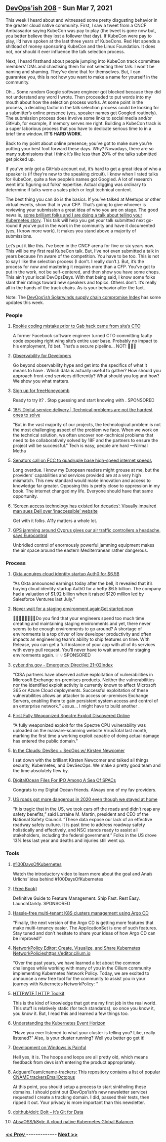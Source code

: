 ## [DevOps'ish 208](https://devopsish.com/208) - Sun Mar 7, 2021

This week I heard about and witnessed some pretty disgusting behavior in the greater cloud native community. First, I saw a tweet from a CNCF Ambassador saying KubeCon was pay to play (the tweet is gone now but, you better believe they lost a follower that day). If KubeCon were pay to play, I’d have spoken at the last three years of KubeCons. Red Hat spends a shitload of money sponsoring KubeCon and the Linux Foundation. It does not, nor should it ever influence the talk selection process.

Next, I heard firsthand about people jumping into KubeCon track committee members’ DMs and chastising them for not selecting their talk. I won’t be naming and shaming. They’ve done that for themselves. But, I can guarantee you, this is not how you want to make a name for yourself in the community.

Oh… Some random Google software engineer got blocked because they did not understand any word I wrote. Then proceeded to put words into my mouth about how the selection process works. At some point in the process, a deciding factor in the talk selection process could be looking for a submitter’s online presence (yes, speaker names get Googled routinely). The submission process does involve some links to social media and/or GitHub, for example, if memory serves me right. Building a KubeCon track is a super laborious process that you have to dedicate serious time to in a brief time window. <strong>IT’S HARD WORK</strong>.

Back to my point about online presence; you’ve got to make sure you’re putting your best foot forward these days. Why? Nowadays, there are so many submissions that I think it’s like less than 20% of the talks submitted get picked up.

If you’ve only got a GitHub account out, it’s hard to get a great idea of who a speaker is (if they’re new to the speaking circuit). I know when I rated talks for KubeCon, quite a few people’s names got Googled. A lot of research went into figuring out folks’ expertise. Actual digging was ordinary to determine if talks were a sales pitch or legit technical content.

The best thing you can do is the basics. If you’ve talked at Meetups or other virtual events, show that in your CFP. That’s going to give whoever is reviewing your submission a great idea of who you are on stage. The good news is, <a href="https://sched.co/iE6I">some brilliant folks and I are doing a talk about telling your Kubernetes story</a>. This talk will help you get your talk submitted next go-round if you’ve put in the work in the community and have it documented (yes, I know more work). It makes you stand above a majority of submissions.

Let’s put it like this. I’ve been in the CNCF arena for five or six years now. This will be my first real KubeCon talk. But, I’ve not even submitted a talk in years because I’m aware of the competition. You have to be too. This is not to say I like the selection process (I don’t. I really don’t.). But, it’s the process for now and mastering it requires more than a CFP. You’ve got to put in the work, not be self-centered, and then show you have some chops. This ain’t your local DevOpsDays. With that being said, I know some folks slant their ratings toward new speakers and topics. Others don’t. It’s really all in the hands of the track chairs. As is your behavior after the fact.

Note: The <a href="https://devopsish.com/solarwinds-supply-chain-compromise/">DevOps’ish Solarwinds supply chain compromise Index</a> has some updates this week.

### People

1. [Rookie coding mistake prior to Gab hack came from site’s CTO](https://arstechnica.com/gadgets/2021/03/rookie-coding-mistake-prior-to-gab-hack-came-from-sites-cto/)

    A former Facebook software engineer turned CTO committing faulty code exposing right wing site’s entire user base. Probably no impact to his employment, I’d bet. That’s a secure pipeline… NOT! 🤣🤣🤣
1. [Observability for Developers](https://www.honeycomb.io/guide-observability-for-developers-devopsish/?&utm_source=devopsish&utm_medium=newsletter&utm_campaign=ad&utm_content=guide-observability-for-developers-devopsish)

    Go beyond observability hype and get into the specifics of what it means to have . Which data is actually useful to gather? How should you approach front-end services differently? What should you log and how? We show you what matters.
1. [Sign up for freeHoneycomb](https://ui.honeycomb.io/signup/?&utm_source=devopsish&utm_medium=newsletter&utm_campaign=ad&utm_content=product-signup)

    Ready to try it? . Stop guessing and start knowing with . SPONSORED
1. [18F: Digital service delivery | Technical problems are not the hardest ones to solve](https://18f.gsa.gov/2021/03/04/technical-problems-are-not-the-hardest-ones-to-solve/)

    “But in the vast majority of our projects, the technological problem is not the most challenging aspect of the problem we face. When we work on the technical solution, we often uncover non-technical problems that need to be collaboratively solved by 18F and the partners to ensure the project will be successful.” Tech is easy, people are hard —Nirmal Metha
1. [Senators call on FCC to quadruple base high-speed internet speeds](https://www.theverge.com/2021/3/4/22312065/fcc-highspeed-broadband-service-ajit-pai-bennet-angus-king-rob-portman)

    Long overdue. I know my European readers might grouse at me, but the providers’ capabilities and services provided are at a very high mismatch. This new standard would make innovation and access to knowledge far greater. Opposing this is pretty close to oppression in my book. The internet changed my life. Everyone should have that same opportunity.
1. [‘Screen access technology has existed for decades’: Visually impaired man sues Dell over ‘inaccessible’ website](https://www.theregister.com/2021/03/05/giannaros_v_dell/)

    Get with it folks. A11y matters a whole lot.
1. [GPS jamming around Cyprus gives our air traffic controllers a headache, says Eurocontrol](https://www.theregister.com/2021/03/05/gps_jamming_eurocontrol/)

    Unbridled control of enormously powerful jamming equipment makes the air space around the eastern Mediterranean rather dangerous.
### Process

1. [Okta acquires cloud identity startup Auth0 for $6.5B](https://techcrunch.com/2021/03/03/okta-acquires-cloud-identity-startup-auth0-for-6-5b/?guccounter=1)

    “As Okta announced earnings today after the bell, it revealed that it’s buying cloud identity startup Auth0 for a hefty $6.5 billion. The company had a valuation of $1.92 billion when it raised $120 million led by Salesforce Ventures last July.”
1. [Never wait for a staging environment againGet started now](https://releaseapp.io/?utm_source=devopsish&utm_medium=email&utm_content=title&utm_campaign=20210228)

    👩‍💻🧑‍💻👨‍💻👩‍💻Do you find that your engineers spend too much time creating and maintaining staging environments and yet, there never seems to be enough environments to go around? A shortage of environments is a top driver of low developer productivity and often impacts an engineering team’s ability to ship features on time. With Release, you can get a full instance of your app with all of its services with every pull request. You’ll never have to wait around for staging environments again. 💡  💡 SPONSORED
1. [cyber.dhs.gov - Emergency Directive 21-02Index](https://cyber.dhs.gov/ed/21-02/)

    “CISA partners have observed active exploitation of vulnerabilities in Microsoft Exchange on-premises products. Neither the vulnerabilities nor the identified exploit activity is currently known to affect Microsoft 365 or Azure Cloud deployments. Successful exploitation of these vulnerabilities allows an attacker to access on-premises Exchange Servers, enabling them to gain persistent system access and control of an enterprise network.” Jesus… I might have to build another .
1. [First Fully Weaponized Spectre Exploit Discovered Online](https://therecord.media/first-fully-weaponized-spectre-exploit-discovered-online/)

    “A fully weaponized exploit for the Spectre CPU vulnerability was uploaded on the malware-scanning website VirusTotal last month, marking the first time a working exploit capable of doing actual damage has entered the public domain.”
1. [In the Clouds: DevSec + SecOps w/ Kirsten Newcomer](https://youtu.be/mxt--OLHDps?t=81)

    I sat down with the brilliant Kirsten Newcomer and talked all things security, Kubernetes, and DevSecOps. We make a pretty good team and the time absolutely flew by.
1. [DigitalOcean Files For IPO Among A Sea Of SPACs](https://news.crunchbase.com/news/digitalocean-files-for-ipo-among-a-sea-of-spacs/)

    Congrats to my Digital Ocean friends. Always one of my fav providers.
1. [US roads got more dangerous in 2020 even though we stayed at home](https://arstechnica.com/cars/2021/03/traffic-deaths-rose-8-percent-in-2020-despite-fewer-miles-travelled/)

    “It is tragic that in the US, we took cars off the roads and didn’t reap any safety benefits,” said Lorraine M. Martin, president and CEO of the National Safety Council. “These data expose our lack of an effective roadway safety culture. It is past time to address roadway safety holistically and effectively, and NSC stands ready to assist all stakeholders, including the federal government.” Folks in the US drove 13% less last year and deaths and injuries still went up.
### Tools

1. [#100DaysOfKubernetes](https://devops.anaisurl.com/kubernetes)

    Watch the introductory video to learn more about the goal and Anaïs Urlichs’ idea behind #100DaysOfKubernetes
1. [[Free Book]](https://launchdarkly.com/the-definitive-guide-to-feature-management/?utm_source=devopsish&utm_medium=news_pod&utm_campaign=21q1-newsletter)

    Definitive Guide to Feature Management. Ship Fast. Rest Easy. LaunchDarkly. SPONSORED
1. [Hassle-free multi-tenant K8S clusters management using Argo CD](https://blog.argoproj.io/hassle-free-multi-tenant-k8s-clusters-management-using-argo-cd-7dd35619046a)

    “Finally, the next version of the Argo CD is getting more features that make multi-tenancy easier. The ApplicationSet is one of such features. Stay tuned and don’t hesitate to share your ideas of how Argo CD can be improved!”
1. [NetworkPolicy Editor: Create, Visualize, and Share Kubernetes NetworkPolicieshttps://editor.cilium.io](https://cilium.io/blog/2021/02/10/network-policy-editor)

    “Over the past years, we have learned a lot about the common challenges while working with many of you in the Cilium community implementing Kubernetes Network Policy. Today, we are excited to announce a new free tool for the community to assist you in your journey with Kubernetes NetworkPolicy: “
1. [HTTPWTF | HTTP Toolkit](https://httptoolkit.tech/blog/http-wtf/)

    This is the kind of knowledge that got me my first job in the real world. This stuff is relatively static (for tech standards), so once you know it, you know it. But, I read this and learned a few things too.
1. [Understanding the Kubernetes Event Horizon](https://www.weave.works/blog/understanding-kubernetes-events)

    “Have you ever listened to what your cluster is telling you? Like, really listened?” Also, is your cluster running? Well you better go get it!
1. [Development on Windows is Painful](https://christine.website/blog/windows-pain-2021-03-03)

    Hell yes, it is. The hoops and loops are all pretty old, which means feedback from devs isn’t entering the product appropriately.
1. [AdguardTeam/cname-trackers: This repository contains a list of popular CNAME trackersEmailOctopus](https://github.com/AdguardTeam/cname-trackers)

    At this point, you should setup a process to start sinkholing these domains. I should point out  (DevOps’ish’s new newsletter service) requested I create a tracking domain. I did, passed their tests, then ripped it out. Your privacy is more important than this newsletter.
1. [dolthub/dolt: Dolt – It’s Git for Data](https://github.com/dolthub/dolt)

    
1. [AbsaOSS/k8gb: A cloud native Kubernetes Global Balancer](https://github.com/AbsaOSS/k8gb)

    

### [ << Prev ](devopsweekly-207.md) ------------- [ Next >> ](devopsweekly-209.md)